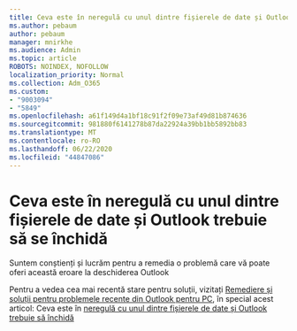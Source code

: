 ```yaml
---
title: Ceva este în neregulă cu unul dintre fișierele de date și Outlook trebuie să se închidă
ms.author: pebaum
author: pebaum
manager: mnirkhe
ms.audience: Admin
ms.topic: article
ROBOTS: NOINDEX, NOFOLLOW
localization_priority: Normal
ms.collection: Adm_O365
ms.custom:
- "9003094"
- "5849"
ms.openlocfilehash: a61f149d4a1bf18c91f2f09e73af49d81b874636
ms.sourcegitcommit: 981880f6141278b87da22924a39bb1bb5892bb83
ms.translationtype: MT
ms.contentlocale: ro-RO
ms.lasthandoff: 06/22/2020
ms.locfileid: "44847086"
---
```

# <a name="something-is-wrong-with-one-of-your-data-files-and-outlook-needs-to-close"></a>Ceva este în neregulă cu unul dintre fișierele de date și Outlook trebuie să se închidă

Suntem conștienți și lucrăm pentru a remedia o problemă care vă poate oferi această eroare la deschiderea Outlook

Pentru a vedea cea mai recentă stare pentru soluții, vizitați [Remediere și soluții pentru problemele recente din Outlook pentru PC](https://support.microsoft.com/office/ecf61305-f84f-4e13-bb73-95a214ac1230), în special acest articol: Ceva este în [neregulă cu unul dintre fișierele de date și Outlook trebuie să închidă](https://support.microsoft.com/office/a3b59934-2446-4f2a-bd25-58f88188b9b2)
